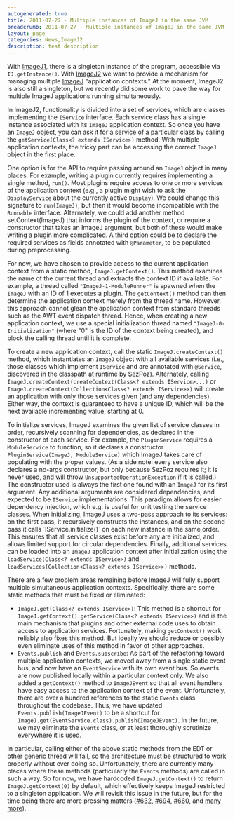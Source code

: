```yaml
---
autogenerated: true
title: 2011-07-27 - Multiple instances of ImageJ in the same JVM
breadcrumb: 2011-07-27 - Multiple instances of ImageJ in the same JVM
layout: page
categories: News,ImageJ2
description: test description
---
```


With [ImageJ1](ImageJ1), there is a singleton instance of the program, accessible via `IJ.getInstance()`. With [ImageJ2](ImageJ2) we want to provide a mechanism for managing multiple [ImageJ](ImageJ) "application contexts." At the moment, ImageJ2 is also still a singleton, but we recently did some work to pave the way for multiple ImageJ applications running simultaneously.

In ImageJ2, functionality is divided into a set of services, which are classes implementing the `IService` interface. Each service class has a single instance associated with its `ImageJ` application context. So once you have an `ImageJ` object, you can ask it for a service of a particular class by calling the `getService(Class<? extends IService>)` method. With multiple application contexts, the tricky part can be accessing the correct `ImageJ` object in the first place.

One option is for the API to require passing around an `ImageJ` object in many places. For example, writing a plugin currently requires implementing a single method, `run()`. Most plugins require access to one or more services of the application context (e.g., a plugin might wish to ask the `DisplayService` about the currently active `Display`). We could change this signature to `run(ImageJ)`, but then it would become incompatible with the `Runnable` interface. Alternately, we could add another method setContext(ImageJ) that informs the plugin of the context, or require a constructor that takes an ImageJ argument, but both of these would make writing a plugin more complicated. A third option could be to declare the required services as fields annotated with `@Parameter`, to be populated during preprocessing.

For now, we have chosen to provide access to the current application context from a static method, `ImageJ.getContext()`. This method examines the name of the current thread and extracts the context ID if available. For example, a thread called `"ImageJ-1-ModuleRunner"` is spawned when the `ImageJ` with an ID of 1 executes a plugin. The `getContext()` method can then determine the application context merely from the thread name. However, this approach cannot glean the application context from standard threads such as the AWT event dispatch thread. Hence, when creating a new application context, we use a special initialization thread named `"ImageJ-0-Initialization"` (where "0" is the ID of the context being created), and block the calling thread until it is complete.

To create a new application context, call the static `ImageJ.createContext()` method, which instantiates an `ImageJ` object with all available services (i.e., those classes which implement `IService` and are annotated with `@Service`, discovered in the classpath at runtime by SezPoz). Alternately, calling `ImageJ.createContext(createContext(Class<? extends IService>...)` or `ImageJ.createContext(Collection<Class<? extends IService>>)` will create an application with only those services given (and any dependencies). Either way, the context is guaranteed to have a unique ID, which will be the next available incrementing value, starting at 0.

To initialize services, ImageJ examines the given list of service classes in order, recursively scanning for dependencies, as declared in the constructor of each service. For example, the `PluginService` requires a `ModuleService` to function, so it declares a constructor `PluginService(ImageJ, ModuleService)` which ImageJ takes care of populating with the proper values. (As a side note: every service also declares a no-args constructor, but only because SezPoz requires it; it is never used, and will throw `UnsupportedOperationException` if it is called.) The constructor used is always the first one found with an `ImageJ` for its first argument. Any additional arguments are considered dependencies, and expected to be `IService` implementations. This paradigm allows for easier dependency injection, which e.g. is useful for unit testing the service classes. When initializing, ImageJ uses a two-pass approach to its services: on the first pass, it recursively constructs the instances, and on the second pass it calls \`IService.initialize()\` on each new instance in the same order. This ensures that all service classes exist before any are initialized, and allows limited support for circular dependencies. Finally, additional services can be loaded into an `ImageJ` application context after initialization using the `loadService(Class<? extends IService>)` and `loadServices(Collection<Class<? extends IService>>)` methods.

There are a few problem areas remaining before ImageJ will fully support multiple simultaneous application contexts. Specifically, there are some static methods that must be fixed or eliminated:

-   `ImageJ.get(Class<? extends IService>)`: This method is a shortcut for `ImageJ.getContext().getService(Class<? extends IService>)` and is the main mechanism that plugins and other external code uses to obtain access to application services. Fortunately, making `getContext()` work reliably also fixes this method. But ideally we should reduce or possibly even eliminate uses of this method in favor of other approaches.
-   `Events.publish` and `Events.subscribe`: As part of the refactoring toward multiple application contexts, we moved away from a single static event bus, and now have an `EventService` with its own event bus. So events are now published locally within a particular context only. We also added a `getContext()` method to `ImageJEvent` so that all event handlers have easy access to the application context of the event. Unfortunately, there are over a hundred references to the static `Events` class throughout the codebase. Thus, we have updated `Events.publish(ImageJEvent)` to be a shortcut for `ImageJ.get(EventService.class).publish(ImageJEvent)`. In the future, we may eliminate the `Events` class, or at least thoroughly scrutinize everywhere it is used.

In particular, calling either of the above static methods from the EDT or other generic thread will fail, so the architecture must be structured to work properly without ever doing so. Unfortunately, there are currently many places where these methods (particularly the `Events` methods) are called in such a way. So for now, we have hardcoded `ImageJ.getContext()` to return `ImageJ.getContext(0)` by default, which effectively keeps ImageJ restricted to a singleton application. We will revisit this issue in the future, but for the time being there are more pressing matters ([\#632](http://trac.imagej.net/ticket/632), [\#694](http://trac.imagej.net/ticket/694), [\#660](http://trac.imagej.net/ticket/660), and [many more](http://trac.imagej.net/query?status=accepted&status=assigned&status=new&status=reopened&group=milestone&col=id&col=summary&col=type&col=priority&col=milestone&col=component&order=priority)).

 

